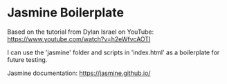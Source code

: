 # Jasmine Boilerplate
Based on the tutorial from Dylan Israel on YouTube: https://www.youtube.com/watch?v=h2eWfvcAOTI

I can use the 'jasmine' folder and scripts in 'index.html' as a boilerplate for future testing.

Jasmine documentation: https://jasmine.github.io/